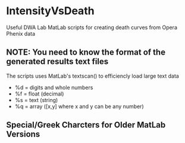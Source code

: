 # IntensityVsDeath
Useful DWA Lab  MatLab scripts for creating  death curves from Opera Phenix data
## NOTE: You need to know the format of the generated results text files <br />
The scripts uses MatLab's textscan() to efficiencly load large text data <br />
* %d = digits and whole numbers <br />
* %f = float (decimal) <br />
* %s = text (string) <br />
* %q = array ([x,y] where x and y can be any number)<br /> 

## Special/Greek Charcters for Older MatLab Versions




